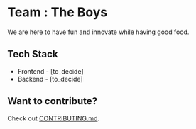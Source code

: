 # Team : The Boys

We are here to have fun and innovate while having good food.

## Tech Stack

- Frontend - [to_decide]
- Backend - [to_decide]

## Want to contribute?

Check out [CONTRIBUTING.md](CONTRIBUTING.md).